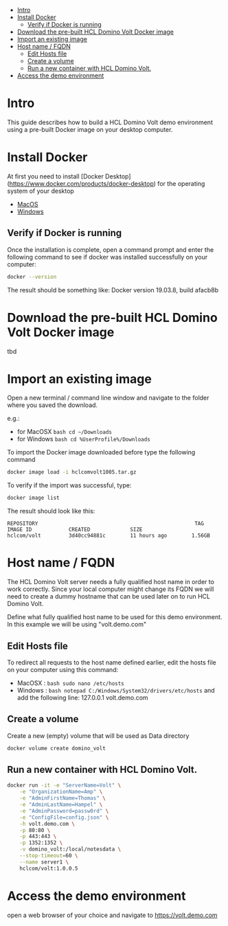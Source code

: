 - [Intro](#intro)
- [Install Docker](#install-docker)
  - [Verify if Docker is running](#verify-if-docker-is-running)
- [Download the pre-built HCL Domino Volt Docker image](#download-the-pre-built-hcl-domino-volt-docker-image)
- [Import an existing image](#import-an-existing-image)
- [Host name / FQDN](#host-name--fqdn)
  - [Edit Hosts file](#edit-hosts-file)
  - [Create a volume](#create-a-volume)
  - [Run a new container with HCL Domino Volt.](#run-a-new-container-with-hcl-domino-volt)
- [Access the demo environment](#access-the-demo-environment)

# Intro
This guide describes how to build a HCL Domino Volt demo environment using a pre-built Docker image on your desktop computer.

# Install Docker
At first you need to install [Docker Desktop] (https://www.docker.com/products/docker-desktop) for the operating system of your desktop

* [MacOS](https://hub.docker.com/editions/community/docker-ce-desktop-mac/)
* [Windows](https://hub.docker.com/editions/community/docker-ce-desktop-windows)

## Verify if Docker is running
Once the installation is complete, open a command prompt and enter the following command to see if docker was installed successfully on your computer:

```bash
docker --version
```
The result should be something like:
Docker version 19.03.8, build afacb8b

# Download the pre-built HCL Domino Volt Docker image
tbd

# Import an existing image
Open a new terminal / command line window and navigate to the folder where you saved the download.

e.g.: 
* for MacOSX ```bash cd ~/Downloads```
* for Windows ```bash cd %UserProfile%/Downloads```

To import the Docker image downloaded before type the following command
```bash
docker image load -i hclcomvolt1005.tar.gz
```

To verify if the import was successful, type:
```bash
docker image list
```

The result should look like this:
```
REPOSITORY                                                   TAG                 IMAGE ID            CREATED             SIZE
hclcom/volt         3d40cc94881c        11 hours ago        1.56GB
```

# Host name / FQDN
The HCL Domino Volt server needs a fully qualified host name in order to work correctly. Since your local computer might change its FQDN we will need to create a dummy hostname that can be used later on to run HCL Domino Volt.

Define what fully qualified host name to be used for this demo environment. In this example we will be using "volt.demo.com"

## Edit Hosts file
To redirect all requests to the host name defined earlier, edit the hosts file on your computer using this command:
* MacOSX : ```bash sudo nano /etc/hosts```
* Windows : ```bash notepad C:/Windows/System32/drivers/etc/hosts```
and add the following line:
127.0.0.1   volt.demo.com

## Create a volume
Create a new (empty) volume that will be used as Data directory
```bash
docker volume create domino_volt
```

## Run a new container with HCL Domino Volt.


```bash
docker run -it -e "ServerName=Volt" \
    -e "OrganizationName=Amp" \
    -e "AdminFirstName=Thomas" \
    -e "AdminLastName=Hampel" \
    -e "AdminPassword=passw0rd" \
    -e "ConfigFile=config.json" \
    -h volt.demo.com \
    -p 80:80 \
    -p 443:443 \
    -p 1352:1352 \
    -v domino_volt:/local/notesdata \
    --stop-timeout=60 \
    --name server1 \
    hclcom/volt:1.0.0.5
```

# Access the demo environment

open a web browser of your choice and navigate to 
https://volt.demo.com

